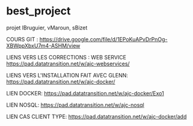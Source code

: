 # best_project
projet lBruguier, vMaroun, sBizet

COURS GIT :
https://drive.google.com/file/d/1EPoKuAPvDrPnOg-XBWppXbxU7m4-ASHM/view

LIENS VERS LES CORRECTIONS : WEB SERVICE
https://pad.datatransition.net/w/ajc-webservices/

LIENS VERS L'INSTALLATION FAIT AVEC GLENN:
https://pad.datatransition.net/w/ajc-docker/

LIEN DOCKER:
https://pad.datatransition.net/w/ajc-docker/Exo1

LIEN NOSQL:
https://pad.datatransition.net/w/ajc-nosql

LIEN CAS CLIENT TYPE:
https://pad.datatransition.net/w/ajc-docker/add

